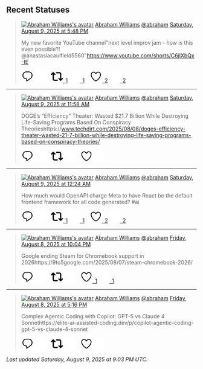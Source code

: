 ## Recent Statuses

> <a href="https://indieweb.social/@abraham"><img alt="Abraham Williams's avatar" src="https://cdn.masto.host/indiewebsocial/accounts/avatars/109/292/540/382/343/163/original/d00f2e03ce9c85b1.jpg" height="24" width="24" ></a> [Abraham Williams](https://indieweb.social/@abraham) [@abraham](https://indieweb.social/@abraham) [Saturday, August 9, 2025 at 5:48 PM](https://indieweb.social/@abraham/115000062877366078)
>
> My new favorite YouTube channel&quot;next level improv jam - how is this even possible?! ​⁠@anastasiacaulfield5560&quot;https://www.youtube.com/shorts/C6jlXbQx-IE
>
> [![Reply](./images/reply_light.svg#gh-light-mode-only "Reply")](https://indieweb.social/@abraham/115000062877366078#gh-light-mode-only)[![Reply](./images/reply.svg#gh-dark-mode-only "Reply")](https://indieweb.social/@abraham/115000062877366078#gh-dark-mode-only)&emsp;[![Boost](./images/retweet_light.svg#gh-light-mode-only "Boost")&ensp;1](https://indieweb.social/@abraham/115000062877366078#gh-light-mode-only)[![Boost](./images/retweet.svg#gh-dark-mode-only "Boost")&ensp;1](https://indieweb.social/@abraham/115000062877366078#gh-dark-mode-only)&emsp;[![Favorite](./images/like_light.svg#gh-light-mode-only "Favorite")&ensp;2](https://indieweb.social/@abraham/115000062877366078#gh-light-mode-only)[![Favorite](./images/like.svg#gh-dark-mode-only "Favorite")&ensp;2](https://indieweb.social/@abraham/115000062877366078#gh-dark-mode-only)


---

> <a href="https://indieweb.social/@abraham"><img alt="Abraham Williams's avatar" src="https://cdn.masto.host/indiewebsocial/accounts/avatars/109/292/540/382/343/163/original/d00f2e03ce9c85b1.jpg" height="24" width="24" ></a> [Abraham Williams](https://indieweb.social/@abraham) [@abraham](https://indieweb.social/@abraham) [Saturday, August 9, 2025 at 11:58 AM](https://indieweb.social/@abraham/114998685934012038)
>
> DOGE’s “Efficiency” Theater: Wasted $21.7 Billion While Destroying Life-Saving Programs Based On Conspiracy Theorieshttps://www.techdirt.com/2025/08/08/doges-efficiency-theater-wasted-21-7-billion-while-destroying-life-saving-programs-based-on-conspiracy-theories/
>
> [![Reply](./images/reply_light.svg#gh-light-mode-only "Reply")](https://indieweb.social/@abraham/114998685934012038#gh-light-mode-only)[![Reply](./images/reply.svg#gh-dark-mode-only "Reply")](https://indieweb.social/@abraham/114998685934012038#gh-dark-mode-only)&emsp;[![Boost](./images/retweet_light.svg#gh-light-mode-only "Boost")](https://indieweb.social/@abraham/114998685934012038#gh-light-mode-only)[![Boost](./images/retweet.svg#gh-dark-mode-only "Boost")](https://indieweb.social/@abraham/114998685934012038#gh-dark-mode-only)&emsp;[![Favorite](./images/like_light.svg#gh-light-mode-only "Favorite")](https://indieweb.social/@abraham/114998685934012038#gh-light-mode-only)[![Favorite](./images/like.svg#gh-dark-mode-only "Favorite")](https://indieweb.social/@abraham/114998685934012038#gh-dark-mode-only)


---

> <a href="https://indieweb.social/@abraham"><img alt="Abraham Williams's avatar" src="https://cdn.masto.host/indiewebsocial/accounts/avatars/109/292/540/382/343/163/original/d00f2e03ce9c85b1.jpg" height="24" width="24" ></a> [Abraham Williams](https://indieweb.social/@abraham) [@abraham](https://indieweb.social/@abraham) [Saturday, August 9, 2025 at 12:24 AM](https://indieweb.social/@abraham/114995956759564102)
>
> How much would OpenAPI charge Meta to have React be the default frontend framework for all code generated? #ai
>
> [![Reply](./images/reply_light.svg#gh-light-mode-only "Reply")](https://indieweb.social/@abraham/114995956759564102#gh-light-mode-only)[![Reply](./images/reply.svg#gh-dark-mode-only "Reply")](https://indieweb.social/@abraham/114995956759564102#gh-dark-mode-only)&emsp;[![Boost](./images/retweet_light.svg#gh-light-mode-only "Boost")&ensp;1](https://indieweb.social/@abraham/114995956759564102#gh-light-mode-only)[![Boost](./images/retweet.svg#gh-dark-mode-only "Boost")&ensp;1](https://indieweb.social/@abraham/114995956759564102#gh-dark-mode-only)&emsp;[![Favorite](./images/like_light.svg#gh-light-mode-only "Favorite")&ensp;2](https://indieweb.social/@abraham/114995956759564102#gh-light-mode-only)[![Favorite](./images/like.svg#gh-dark-mode-only "Favorite")&ensp;2](https://indieweb.social/@abraham/114995956759564102#gh-dark-mode-only)


---

> <a href="https://indieweb.social/@abraham"><img alt="Abraham Williams's avatar" src="https://cdn.masto.host/indiewebsocial/accounts/avatars/109/292/540/382/343/163/original/d00f2e03ce9c85b1.jpg" height="24" width="24" ></a> [Abraham Williams](https://indieweb.social/@abraham) [@abraham](https://indieweb.social/@abraham) [Friday, August 8, 2025 at 10:04 PM](https://indieweb.social/@abraham/114995406373835106)
>
> Google ending Steam for Chromebook support in 2026https://9to5google.com/2025/08/07/steam-chromebook-2026/
>
> [![Reply](./images/reply_light.svg#gh-light-mode-only "Reply")](https://indieweb.social/@abraham/114995406373835106#gh-light-mode-only)[![Reply](./images/reply.svg#gh-dark-mode-only "Reply")](https://indieweb.social/@abraham/114995406373835106#gh-dark-mode-only)&emsp;[![Boost](./images/retweet_light.svg#gh-light-mode-only "Boost")](https://indieweb.social/@abraham/114995406373835106#gh-light-mode-only)[![Boost](./images/retweet.svg#gh-dark-mode-only "Boost")](https://indieweb.social/@abraham/114995406373835106#gh-dark-mode-only)&emsp;[![Favorite](./images/like_light.svg#gh-light-mode-only "Favorite")&ensp;1](https://indieweb.social/@abraham/114995406373835106#gh-light-mode-only)[![Favorite](./images/like.svg#gh-dark-mode-only "Favorite")&ensp;1](https://indieweb.social/@abraham/114995406373835106#gh-dark-mode-only)


---

> <a href="https://indieweb.social/@abraham"><img alt="Abraham Williams's avatar" src="https://cdn.masto.host/indiewebsocial/accounts/avatars/109/292/540/382/343/163/original/d00f2e03ce9c85b1.jpg" height="24" width="24" ></a> [Abraham Williams](https://indieweb.social/@abraham) [@abraham](https://indieweb.social/@abraham) [Friday, August 8, 2025 at 5:16 PM](https://indieweb.social/@abraham/114994276360524666)
>
> Complex Agentic Coding with Copilot: GPT-5 vs Claude 4 Sonnethttps://elite-ai-assisted-coding.dev/p/copilot-agentic-coding-gpt-5-vs-claude-4-sonnet
>
> [![Reply](./images/reply_light.svg#gh-light-mode-only "Reply")](https://indieweb.social/@abraham/114994276360524666#gh-light-mode-only)[![Reply](./images/reply.svg#gh-dark-mode-only "Reply")](https://indieweb.social/@abraham/114994276360524666#gh-dark-mode-only)&emsp;[![Boost](./images/retweet_light.svg#gh-light-mode-only "Boost")](https://indieweb.social/@abraham/114994276360524666#gh-light-mode-only)[![Boost](./images/retweet.svg#gh-dark-mode-only "Boost")](https://indieweb.social/@abraham/114994276360524666#gh-dark-mode-only)&emsp;[![Favorite](./images/like_light.svg#gh-light-mode-only "Favorite")](https://indieweb.social/@abraham/114994276360524666#gh-light-mode-only)[![Favorite](./images/like.svg#gh-dark-mode-only "Favorite")](https://indieweb.social/@abraham/114994276360524666#gh-dark-mode-only)


_Last updated Saturday, August 9, 2025 at 9:03 PM UTC._
